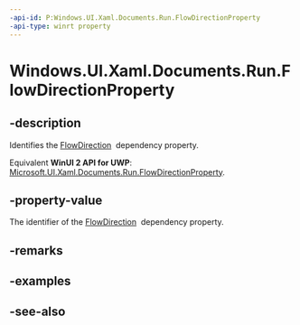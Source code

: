 ```yaml
---
-api-id: P:Windows.UI.Xaml.Documents.Run.FlowDirectionProperty
-api-type: winrt property
---
```


<!-- Property syntax
public Windows.UI.Xaml.DependencyProperty FlowDirectionProperty { get; }
-->

# Windows.UI.Xaml.Documents.Run.FlowDirectionProperty

## -description
Identifies the [FlowDirection](../windows.ui.xaml/frameworkelement_flowdirection.md)  dependency property.

Equivalent **WinUI 2 API for UWP**: [Microsoft.UI.Xaml.Documents.Run.FlowDirectionProperty](/windows/winui/api/microsoft.ui.xaml.documents.run.flowdirectionproperty).

## -property-value
The identifier of the [FlowDirection](../windows.ui.xaml/frameworkelement_flowdirection.md)  dependency property.

## -remarks

## -examples

## -see-also
